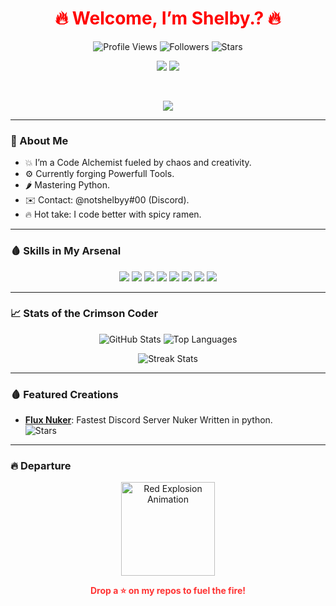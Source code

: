 <h1 align="center" style="color: #ff0000;">🔥 Welcome, I’m Shelby.? 🔥</h1>

<p align="center">
  <img src="https://komarev.com/ghpvc/?username=whoshelby&label=Profile%20Views&color=red&style=flat" alt="Profile Views">
  <img src="https://img.shields.io/github/followers/whoshelby?label=Followers&style=social&color=ff3333" alt="Followers">
  <img src="https://img.shields.io/github/stars/whoshelby?label=Stars&style=social&color=ff3333" alt="Stars">
</p>

<p align="center">
  <a href="https://github.com/whoshelby"><img src="https://img.shields.io/badge/GitHub-Follow%20Me!-ff0000?style=flat&logo=github&logoColor=white"></a>
  <a href="https://discord.com/users/452082030180565002"><img src="https://img.shields.io/badge/Discord-Join%20Me!-ff5555?style=flat&logo=discord&logoColor=white"></a>
</p>
<br>
<div>
  <p align="center">
   <a href="https://discord.com/users/452082030180565002">
     <img src="https://lanyard.cnrad.dev/api/452082030180565002?theme=dark&idleMessage=Chilling...!&showDisplayName=false&hideBadges=false&bg=000000">
   </a></p>
 </div>
 
---

### 🌋 About Me
- 💥 I’m a Code Alchemist fueled by chaos and creativity.
- ⚙️ Currently forging Powerfull Tools.
- 🌶️ Mastering Python.
- ✉️ Contact: @notshelbyy#00 (Discord).
- 🔥 Hot take: I code better with spicy ramen.

---

### 🩸 Skills in My Arsenal
<p align="center">
  <img src="https://img.shields.io/badge/Python-FF0000?style=flat&logo=python&logoColor=white">
  <img src="https://img.shields.io/badge/HTML-FF0000?style=flat&logo=html5&logoColor=white">
  <img src="https://img.shields.io/badge/CSS-FF0000?style=flat&logo=css3&logoColor=white">
  <img src="https://img.shields.io/badge/Google%20Cloud-FF0000?style=flat&logo=google-cloud&logoColor=white">
  <img src="https://img.shields.io/badge/MongoDB-FF0000?style=flat&logo=mongodb&logoColor=white">
  <img src="https://img.shields.io/badge/Linux-FF0000?style=flat&logo=linux&logoColor=white">
  <img src="https://img.shields.io/badge/Git-FF0000?style=flat&logo=git&logoColor=white">
  <img src="https://img.shields.io/badge/AWS-FF0000?style=flat&logo=amazon-aws&logoColor=white">
</p>

---

### 📈 Stats of the Crimson Coder
<p align="center">
  <img src="https://github-readme-stats.vercel.app/api?username=whoshelby&show_icons=true&theme=radical&bg_color=000000&title_color=ffffff&text_color=ff0000" alt="GitHub Stats">
  <img src="https://github-readme-stats.vercel.app/api/top-langs/?username=whoshelby&layout=compact&theme=radical&bg_color=000000&title_color=ffffff&text_color=ff0000" alt="Top Languages">
</p>
<p align="center">
  <img src="https://github-readme-streak-stats.herokuapp.com/?user=whoshelby&theme=radical&background=000000&fire=ff5555&ring=ff0000" alt="Streak Stats">
</p>

---

### 🩸 Featured Creations
- **[Flux Nuker](https://github.com/whoshelby/Flux-Nuker)**: Fastest Discord Server Nuker Written in python.  
  ![Stars](https://img.shields.io/github/stars/whoshelby/Flux-Nuker?style=social&color=ff3333)
---

### 🔥 Departure
<p align="center">
  <img src="https://media.giphy.com/media/3o7TKUM3IgJBX2as9O/giphy.gif" width="150" alt="Red Explosion Animation">
</p>
<p align="center">
  <strong style="color: #ff3333;">Drop a ⭐ on my repos to fuel the fire!</strong>
</p>
